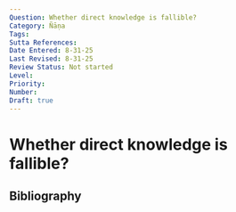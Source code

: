```yaml
---
Question: Whether direct knowledge is fallible?
Category: Ñāṇa
Tags: 
Sutta References: 
Date Entered: 8-31-25
Last Revised: 8-31-25
Review Status: Not started
Level: 
Priority: 
Number: 
Draft: true
---
```


# Whether direct knowledge is fallible?

## Bibliography

<!-- 

Notes:



 -->